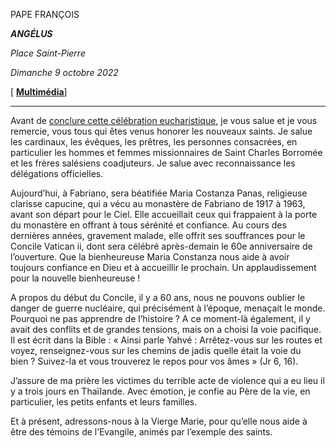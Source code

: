 PAPE FRANÇOIS

***ANGÉLUS***

*Place Saint-Pierre*

*Dimanche 9 octobre 2022*

[ **[Multimédia](http://w2.vatican.va/content/francesco/fr/events/event.dir.html/content/vaticanevents/fr/2022/10/9/angelus.html)**]

____________________________

Avant de [conclure cette célébration eucharistique](https://www.vatican.va/content/francesco/fr/events/event.dir.html/content/vaticanevents/fr/2022/10/9/canonizzazione.html), je vous salue et je vous remercie, vous tous qui êtes venus honorer les nouveaux saints. Je salue les cardinaux, les évêques, les prêtres, les personnes consacrées, en particulier les hommes et femmes missionnaires de Saint Charles Borromée et les frères salésiens coadjuteurs. Je salue avec reconnaissance les délégations officielles.

Aujourd’hui, à Fabriano, sera béatifiée Maria Costanza Panas, religieuse clarisse capucine, qui a vécu au monastère de Fabriano de 1917 à 1963, avant son départ pour le Ciel. Elle accueillait ceux qui frappaient à la porte du monastère en offrant à tous sérénité et confiance. Au cours des dernières années, gravement malade, elle offrit ses souffrances pour le Concile Vatican ii, dont sera célébré après-demain le 60e anniversaire de l’ouverture. Que la bienheureuse Maria Constanza nous aide à avoir toujours confiance en Dieu et à accueillir le prochain. Un applaudissement pour la nouvelle bienheureuse !

A propos du début du Concile, il y a 60 ans, nous ne pouvons oublier le danger de guerre nucléaire, qui précisément à l’époque, menaçait le monde. Pourquoi ne pas apprendre de l’histoire ? A ce moment-là également, il y avait des conflits et de grandes tensions, mais on a choisi la voie pacifique. Il est écrit dans la Bible : « Ainsi parle Yahvé : Arrêtez-vous sur les routes et voyez, renseignez-vous sur les chemins de jadis quelle était la voie du bien ? Suivez-la et vous trouverez le repos pour vos âmes » (Jr 6, 16).

J’assure de ma prière les victimes du terrible acte de violence qui a eu lieu il y a trois jours en Thaïlande. Avec émotion, je confie au Père de la vie, en particulier, les petits enfants et leurs familles.

Et à présent, adressons-nous à la Vierge Marie, pour qu’elle nous aide à être des témoins de l’Evangile, animés par l’exemple des saints.